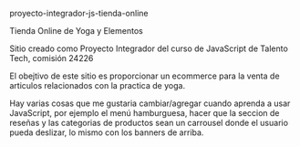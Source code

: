 proyecto-integrador-js-tienda-online

Tienda Online de Yoga y Elementos

Sitio creado como Proyecto Integrador del curso de JavaScript de Talento Tech, comisión  24226

El obejtivo de este sitio es proporcionar un ecommerce para la venta de articulos relacionados con la practica de yoga.

Hay varias cosas que me gustaria cambiar/agregar cuando aprenda a usar JavaScript, por ejemplo el menú hamburguesa, hacer que la seccion de reseñas y las categorias de productos sean un carrousel donde el usuario pueda deslizar, lo mismo con los banners de arriba.





